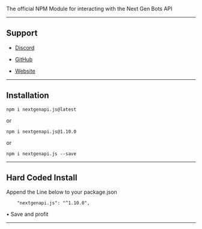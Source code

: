 The official NPM Module for interacting with the Next Gen Bots API

---

## Support

* [Discord](https://discord.gg/7v4fNuF5Bm)

* [GitHub](https://github.com/TheRealToxicDev/nextgenapi.js/issues)

* [Website](https://nextgenbots.xyz)

---

## Installation
`npm i nextgenapi.js@latest`

or

`npm i nextgenapi.js@1.10.0`

or

`npm i nextgenapi.js --save`

---

## Hard Coded Install
Append the Line below to your package.json
```
    "nextgenapi.js": "^1.10.0",
```

• Save and profit

---
